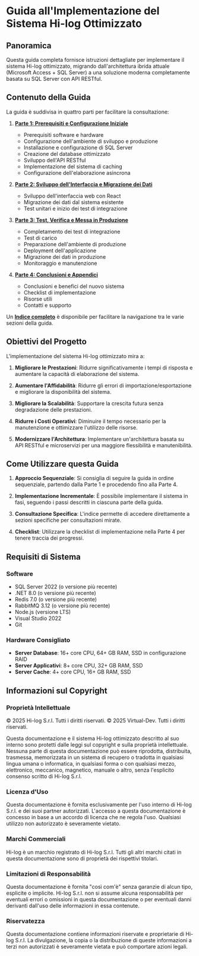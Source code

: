 # Guida all'Implementazione del Sistema Hi-log Ottimizzato

## Panoramica

Questa guida completa fornisce istruzioni dettagliate per implementare il sistema Hi-log ottimizzato, migrando dall'architettura ibrida attuale (Microsoft Access + SQL Server) a una soluzione moderna completamente basata su SQL Server con API RESTful.

## Contenuto della Guida

La guida è suddivisa in quattro parti per facilitare la consultazione:

1. **[Parte 1: Prerequisiti e Configurazione Iniziale](Guida-Implementazione-Hi-log-Ottimizzato.md)**
   - Prerequisiti software e hardware
   - Configurazione dell'ambiente di sviluppo e produzione
   - Installazione e configurazione di SQL Server
   - Creazione del database ottimizzato
   - Sviluppo dell'API RESTful
   - Implementazione del sistema di caching
   - Configurazione dell'elaborazione asincrona

2. **[Parte 2: Sviluppo dell'Interfaccia e Migrazione dei Dati](Guida-Implementazione-Hi-log-Ottimizzato-Parte2.md)**
   - Sviluppo dell'interfaccia web con React
   - Migrazione dei dati dal sistema esistente
   - Test unitari e inizio dei test di integrazione

3. **[Parte 3: Test, Verifica e Messa in Produzione](Guida-Implementazione-Hi-log-Ottimizzato-Parte3.md)**
   - Completamento dei test di integrazione
   - Test di carico
   - Preparazione dell'ambiente di produzione
   - Deployment dell'applicazione
   - Migrazione dei dati in produzione
   - Monitoraggio e manutenzione

4. **[Parte 4: Conclusioni e Appendici](Guida-Implementazione-Hi-log-Ottimizzato-Parte4.md)**
   - Conclusioni e benefici del nuovo sistema
   - Checklist di implementazione
   - Risorse utili
   - Contatti e supporto

Un **[Indice completo](Indice.md)** è disponibile per facilitare la navigazione tra le varie sezioni della guida.

## Obiettivi del Progetto

L'implementazione del sistema Hi-log ottimizzato mira a:

1. **Migliorare le Prestazioni**: Ridurre significativamente i tempi di risposta e aumentare la capacità di elaborazione del sistema.

2. **Aumentare l'Affidabilità**: Ridurre gli errori di importazione/esportazione e migliorare la disponibilità del sistema.

3. **Migliorare la Scalabilità**: Supportare la crescita futura senza degradazione delle prestazioni.

4. **Ridurre i Costi Operativi**: Diminuire il tempo necessario per la manutenzione e ottimizzare l'utilizzo delle risorse.

5. **Modernizzare l'Architettura**: Implementare un'architettura basata su API RESTful e microservizi per una maggiore flessibilità e manutenibilità.

## Come Utilizzare questa Guida

1. **Approccio Sequenziale**: Si consiglia di seguire la guida in ordine sequenziale, partendo dalla Parte 1 e procedendo fino alla Parte 4.

2. **Implementazione Incrementale**: È possibile implementare il sistema in fasi, seguendo i passi descritti in ciascuna parte della guida.

3. **Consultazione Specifica**: L'indice permette di accedere direttamente a sezioni specifiche per consultazioni mirate.

4. **Checklist**: Utilizzare la checklist di implementazione nella Parte 4 per tenere traccia dei progressi.

## Requisiti di Sistema

### Software

- SQL Server 2022 (o versione più recente)
- .NET 8.0 (o versione più recente)
- Redis 7.0 (o versione più recente)
- RabbitMQ 3.12 (o versione più recente)
- Node.js (versione LTS)
- Visual Studio 2022
- Git

### Hardware Consigliato

- **Server Database**: 16+ core CPU, 64+ GB RAM, SSD in configurazione RAID
- **Server Applicativi**: 8+ core CPU, 32+ GB RAM, SSD
- **Server Cache**: 4+ core CPU, 16+ GB RAM, SSD

## Informazioni sul Copyright

### Proprietà Intellettuale

© 2025 Hi-log S.r.l. Tutti i diritti riservati.
© 2025 Virtual-Dev. Tutti i diritti riservati.

Questa documentazione e il sistema Hi-log ottimizzato descritto al suo interno sono protetti dalle leggi sul copyright e sulla proprietà intellettuale. Nessuna parte di questa documentazione può essere riprodotta, distribuita, trasmessa, memorizzata in un sistema di recupero o tradotta in qualsiasi lingua umana o informatica, in qualsiasi forma o con qualsiasi mezzo, elettronico, meccanico, magnetico, manuale o altro, senza l'esplicito consenso scritto di Hi-log S.r.l.

### Licenza d'Uso

Questa documentazione è fornita esclusivamente per l'uso interno di Hi-log S.r.l. e dei suoi partner autorizzati. L'accesso a questa documentazione è concesso in base a un accordo di licenza che ne regola l'uso. Qualsiasi utilizzo non autorizzato è severamente vietato.

### Marchi Commerciali

Hi-log è un marchio registrato di Hi-log S.r.l. Tutti gli altri marchi citati in questa documentazione sono di proprietà dei rispettivi titolari.

### Limitazioni di Responsabilità

Questa documentazione è fornita "così com'è" senza garanzie di alcun tipo, esplicite o implicite. Hi-log S.r.l. non si assume alcuna responsabilità per eventuali errori o omissioni in questa documentazione o per eventuali danni derivanti dall'uso delle informazioni in essa contenute.

### Riservatezza

Questa documentazione contiene informazioni riservate e proprietarie di Hi-log S.r.l. La divulgazione, la copia o la distribuzione di queste informazioni a terzi non autorizzati è severamente vietata e può comportare azioni legali.

